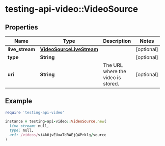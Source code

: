 # testing-api-video::VideoSource

## Properties

| Name | Type | Description | Notes |
| ---- | ---- | ----------- | ----- |
| **live_stream** | [**VideoSourceLiveStream**](VideoSourceLiveStream.md) |  | [optional] |
| **type** | **String** |  | [optional] |
| **uri** | **String** | The URL where the video is stored. | [optional] |

## Example

```ruby
require 'testing-api-video'

instance = testing-api-video::VideoSource.new(
  live_stream: null,
  type: null,
  uri: /videos/vi4k0jvEUuaTdRAEjQ4Prklg/source
)
```

